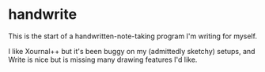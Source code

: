 # handwrite

This is the start of a handwritten-note-taking program I'm writing for myself.

I like Xournal++ but it's been buggy on my (admittedly sketchy) setups, and Write is nice but is missing many drawing features I'd like.
